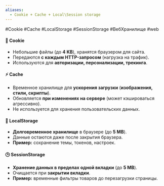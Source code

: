 ```yaml
---
aliases:
  - Cookie + Cache + Local\Session storage
---
```

 #Cookie #Cache #LocalStorage #SessionStorage #ВебХранилище #web 
#### 🍪 **Cookie**
- Небольшие файлы (до **4 KB**), хранятся браузером для сайта.
- Передаются **с каждым HTTP-запросом** (нагрузка на трафик).
- Используются для **авторизации, персонализации, трекинга**.

#### ⚡ **Cache**
- Временное хранилище для **ускорения загрузки** (**изображения, стили, скрипты**).
- Обновляется **при изменениях на сервере** (может кэшироваться агрессивно).
- Не используется для хранения пользовательских данных.

#### 💾 **LocalStorage**
- **Долговременное хранилище** в браузере (до **5 MB**).
- Данные остаются даже после закрытия браузера.
- **Пример:** сохранение темы, токенов, настроек.

#### 🕒 **SessionStorage**
- **Хранение данных в пределах одной вкладки** (до **5 MB**).
- Очищается при **закрытии вкладки**.
- **Пример:** временные фильтры товаров до перезагрузки страницы.
